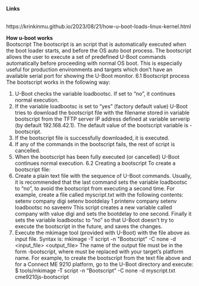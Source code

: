 **Links**

<br>
https://krinkinmu.github.io/2023/08/21/how-u-boot-loads-linux-kernel.html
<br>




**How u-boot works**
<br>
Bootscript
The bootscript is an script that is automatically executed when the boot loader starts, and before
the OS auto boot process.
The bootscript allows the user to execute a set of predefined U-Boot commands automatically
before proceeding with normal OS boot. This is especially useful for production environments and
targets which don’t have an available serial port for showing the U-Boot monitor.
6.1 Bootscript process
The bootscript works in the following way:
1. U-Boot checks the variable loadbootsc. If set to “no”, it continues normal execution.
2. If the variable loadbootsc is set to “yes” (factory default value) U-Boot tries to download
the bootscript file with the filename stored in variable bootscript from the TFTP server IP
address defined at variable serverip (by default 192.168.42.1).
The default value of the bootscript variable is <platformname>-bootscript.
3. If the bootscript file is successfully downloaded, it is executed.
4. If any of the commands in the bootscript fails, the rest of script is cancelled.
5. When the bootscript has been fully executed (or cancelled) U-Boot continues normal
execution.
6.2 Creating a bootscript
To create a bootscript file:
1. Create a plain text file with the sequence of U-Boot commands. Usually, it is recommended
that the last command sets the variable loadbootsc to “no”, to avoid the bootscript from
executing a second time.
For example, create a file called myscript.txt with the following contents:
setenv company digi
setenv bootdelay 1
printenv company
setenv loadbootsc no
saveenv
This script creates a new variable called company with value digi and sets the bootdelay
to one second. Finally it sets the variable loadbootsc to “no” so that U-Boot doesn’t try to
execute the bootscript in the future, and saves the changes.
2. Execute the mkimage tool (provided with U-Boot) with the file above as input file. Syntax is:
mkimage -T script -n "Bootscript" -C none -d <input_file> <output_file>
The name of the output file must be in the form <platformname>-bootscript, where
<platformname> must be replaced with your target’s platform name.
For example, to create the bootscript from the text file above and for a Connect ME 9210
platform, go to the U-Boot directory and execute:
$ tools/mkimage -T script -n “Bootscript” -C none -d myscript.txt
cme9210js-bootscript

